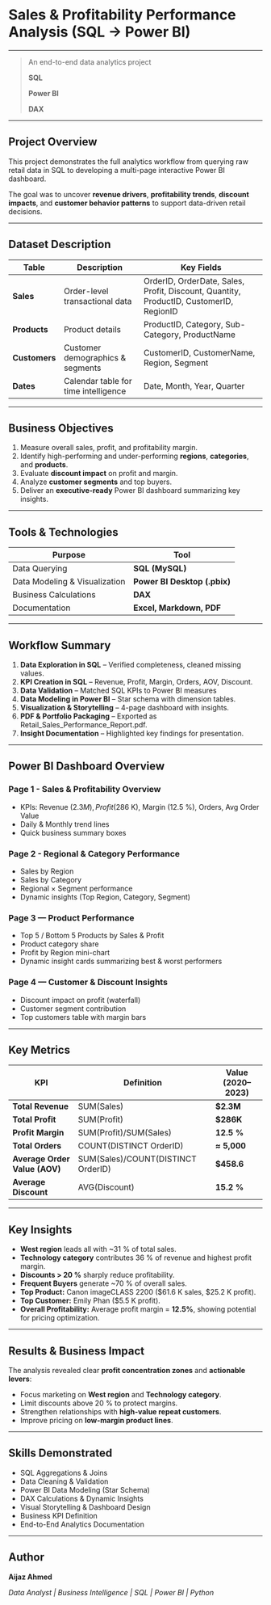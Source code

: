 # **Sales & Profitability Performance Analysis (SQL → Power BI)**

---

> An end-to-end data analytics project
> 
> 
> **SQL**
> 
> **Power BI**
> 
> **DAX**
> 

---

## **Project Overview**

This project demonstrates the full analytics workflow from querying raw retail data in SQL to developing a multi-page interactive Power BI dashboard.

The goal was to uncover **revenue drivers**, **profitability trends**, **discount impacts**, and **customer behavior patterns** to support data-driven retail decisions.

---

## **Dataset Description**

| **Table** | **Description** | **Key Fields** |
| --- | --- | --- |
| **Sales** | Order-level transactional data | OrderID, OrderDate, Sales, Profit, Discount, Quantity, ProductID, CustomerID, RegionID |
| **Products** | Product details | ProductID, Category, Sub-Category, ProductName |
| **Customers** | Customer demographics & segments | CustomerID, CustomerName, Region, Segment |
| **Dates** | Calendar table for time intelligence | Date, Month, Year, Quarter |

---

## **Business Objectives**

1. Measure overall sales, profit, and profitability margin.
2. Identify high-performing and under-performing **regions**, **categories**, and **products**.
3. Evaluate **discount impact** on profit and margin.
4. Analyze **customer segments** and top buyers.
5. Deliver an **executive-ready** Power BI dashboard summarizing key insights.

---

## **Tools & Technologies**

| **Purpose** | **Tool** |
| --- | --- |
| Data Querying | **SQL (MySQL)** |
| Data Modeling & Visualization | **Power BI Desktop (.pbix)** |
| Business Calculations | **DAX** |
| Documentation | **Excel, Markdown, PDF** |

---

## **Workflow Summary**

1. **Data Exploration in SQL** – Verified completeness, cleaned missing values.
2. **KPI Creation in SQL** – Revenue, Profit, Margin, Orders, AOV, Discount.
3. **Data Validation** – Matched SQL KPIs to Power BI measures
4. **Data Modeling in Power BI** – Star schema with dimension tables.
5. **Visualization & Storytelling** – 4-page dashboard with insights.
6. **PDF & Portfolio Packaging** – Exported as Retail_Sales_Performance_Report.pdf.
7. **Insight Documentation** – Highlighted key findings for presentation.

---

## **Power BI Dashboard Overview**

### **Page 1 - Sales & Profitability Overview**

- KPIs: Revenue ($2.3 M), Profit ($286 K), Margin (12.5 %), Orders, Avg Order Value
- Daily & Monthly trend lines
- Quick business summary boxes

### **Page 2 - Regional & Category Performance**

- Sales by Region
- Sales by Category
- Regional × Segment performance
- Dynamic insights (Top Region, Category, Segment)

### **Page 3 — Product Performance**

- Top 5 / Bottom 5 Products by Sales & Profit
- Product category share
- Profit by Region mini-chart
- Dynamic insight cards summarizing best & worst performers

### **Page 4 — Customer & Discount Insights**

- Discount impact on profit (waterfall)
- Customer segment contribution
- Top customers table with margin bars

---

## **Key Metrics**

| **KPI** | **Definition** | **Value (2020–2023)** |
| --- | --- | --- |
| **Total Revenue** | SUM(Sales) | **$2.3M** |
| **Total Profit** | SUM(Profit) | **$286K** |
| **Profit Margin** | SUM(Profit)/SUM(Sales) | **12.5 %** |
| **Total Orders** | COUNT(DISTINCT OrderID) | **≈ 5,000** |
| **Average Order Value (AOV)** | SUM(Sales)/COUNT(DISTINCT OrderID) | **$458.6** |
| **Average Discount** | AVG(Discount) | **15.2 %** |

---

## **Key Insights**

- **West region** leads all with ~31 % of total sales.
- **Technology category** contributes 36 % of revenue and highest profit margin.
- **Discounts > 20 %** sharply reduce profitability.
- **Frequent Buyers** generate ~70 % of overall sales.
- **Top Product:** Canon imageCLASS 2200 ($61.6 K sales, $25.2 K profit).
- **Top Customer:** Emily Phan ($5.5 K profit).
- **Overall Profitability:** Average profit margin = **12.5%**, showing potential for pricing optimization.

---

## **Results & Business Impact**

The analysis revealed clear **profit concentration zones** and **actionable levers**:

- Focus marketing on **West region** and **Technology category**.
- Limit discounts above 20 % to protect margins.
- Strengthen relationships with **high-value repeat customers**.
- Improve pricing on **low-margin product lines**.

---

## **Skills Demonstrated**

- SQL Aggregations & Joins
- Data Cleaning & Validation
- Power BI Data Modeling (Star Schema)
- DAX Calculations & Dynamic Insights
- Visual Storytelling & Dashboard Design
- Business KPI Definition
- End-to-End Analytics Documentation

---

## **Author**

**Aijaz Ahmed**

*Data Analyst | Business Intelligence | SQL | Power BI | Python*
